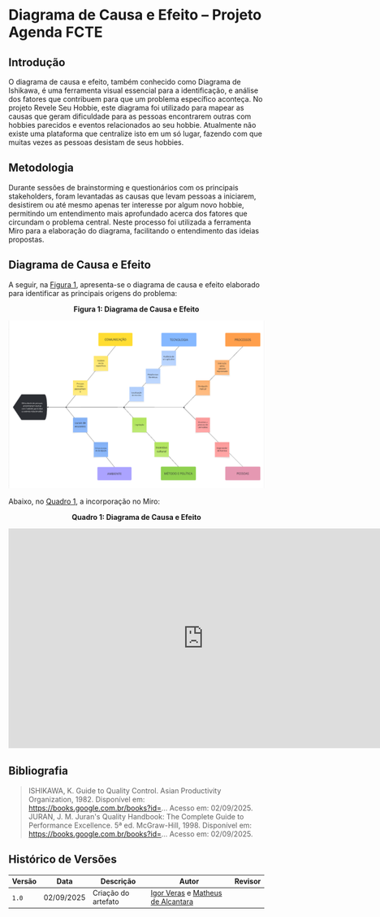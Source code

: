 # Diagrama de Causa e Efeito – Projeto Agenda FCTE

## Introdução

O diagrama de causa e efeito, também conhecido como Diagrama de Ishikawa, é uma ferramenta visual essencial para a identificação, e análise dos fatores que contribuem para que um problema específico aconteça. No projeto Revele Seu Hobbie, este diagrama foi utilizado para mapear as causas que geram dificuldade para as pessoas encontrarem outras com hobbies parecidos e eventos relacionados ao seu hobbie. Atualmente não existe uma plataforma que centralize isto em um só lugar, fazendo com que muitas vezes as pessoas desistam de seus hobbies.

## Metodologia

Durante sessões de brainstorming e questionários com os principais stakeholders, foram levantadas as causas que levam pessoas a iniciarem, desistirem ou até mesmo apenas ter interesse por algum novo hobbie, permitindo um entendimento mais aprofundado acerca dos fatores que circundam o problema central. Neste processo foi utilizada a ferramenta Miro para a elaboração do diagrama, facilitando o entendimento das ideias propostas.

## Diagrama de Causa e Efeito

A seguir, na [Figura 1](#fig-um), apresenta-se o diagrama de causa e efeito elaborado para identificar as principais origens do problema:

<center>

<a id="fig-um">**Figura 1: Diagrama de Causa e Efeito**</a>

</center>

![Figura 1: FishboneDiagram](./assets/Ishikawa.png)

Abaixo, no [Quadro 1](#quad-um), a incorporação no Miro:

<center>

<a id="quad-um">**Quadro 1: Diagrama de Causa e Efeito**</a>

<iframe width="768" height="432" src="https://miro.com/app/live-embed/uXjVJNGed6g=/?embedMode=view_only_without_ui&moveToViewport=-49,-493,3602,1942&embedId=434713553496" frameborder="0" scrolling="no" allow="fullscreen; clipboard-read; clipboard-write" allowfullscreen></iframe>

</center>

## Bibliografia

> ISHIKAWA, K. Guide to Quality Control. Asian Productivity Organization, 1982. Disponível em: https://books.google.com.br/books?id=... Acesso em: 02/09/2025.  
> JURAN, J. M. Juran's Quality Handbook: The Complete Guide to Performance Excellence. 5ª ed. McGraw-Hill, 1998. Disponível em: https://books.google.com.br/books?id=... Acesso em: 02/09/2025.

## Histórico de Versões

| Versão | Data       | Descrição              | Autor                                          | Revisor                                     |
|--------|------------|------------------------|------------------------------------------------|---------------------------------------------|
| `1.0`  | 02/09/2025 | Criação do artefato    | [Igor Veras](https://github.com/igorvdaniel) e [Matheus de Alcantara](https://github.com/matheusdealcantara)   |  |
